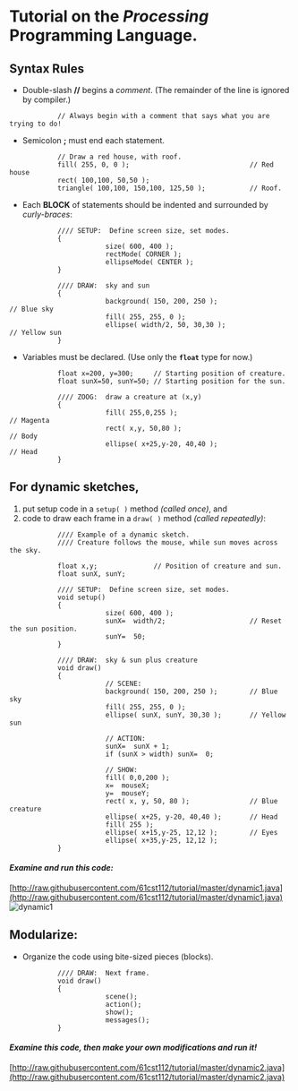 # Tutorial on the _Processing_ Programming Language.

## Syntax Rules

* Double-slash __//__ begins a *comment*.  (The remainder of the line is ignored by compiler.)
```
            // Always begin with a comment that says what you are trying to do!
```
* Semicolon __;__ must end each statement.
```
            // Draw a red house, with roof.
            fill( 255, 0, 0 );                              // Red house
            rect( 100,100, 50,50 );
            triangle( 100,100, 150,100, 125,50 );           // Roof.
```            
* Each __BLOCK__ of statements should be indented and surrounded by *curly-braces*:
```
            //// SETUP:  Define screen size, set modes.
            {
                        size( 600, 400 );
                        rectMode( CORNER );
                        ellipseMode( CENTER );
            }

            //// DRAW:  sky and sun
            {
                        background( 150, 200, 250 );                    // Blue sky
                        fill( 255, 255, 0 );
                        ellipse( width/2, 50, 30,30 );                  // Yellow sun
            }
```
* Variables must be declared.  (Use only the __```float```__ type for now.)
```
            float x=200, y=300;     // Starting position of creature.
            float sunX=50, sunY=50; // Starting position for the sun.
            
            //// ZOOG:  draw a creature at (x,y)
            {
                        fill( 255,0,255 );                              // Magenta
                        rect( x,y, 50,80 );                             // Body
                        ellipse( x+25,y-20, 40,40 );                    // Head
            }
```      

## For dynamic sketches,
  1. put setup code in a ```setup( )``` method _(called once)_, and
  2. code to draw each frame in a ```draw( )``` method _(called repeatedly)_:
```
            //// Example of a dynamic sketch.
            //// Creature follows the mouse, while sun moves across the sky.

            float x,y;              // Position of creature and sun.
            float sunX, sunY;
            
            //// SETUP:  Define screen size, set modes.
            void setup()
            {
                        size( 600, 400 );
                        sunX=  width/2;                     // Reset the sun position.
                        sunY=  50;
            }

            //// DRAW:  sky & sun plus creature
            void draw()
            {
                        // SCENE:
                        background( 150, 200, 250 );        // Blue sky
                        fill( 255, 255, 0 );
                        ellipse( sunX, sunY, 30,30 );       // Yellow sun

                        // ACTION:
                        sunX=  sunX + 1;
                        if (sunX > width) sunX=  0;

                        // SHOW:
                        fill( 0,0,200 );
                        x=  mouseX;
                        y=  mouseY;
                        rect( x, y, 50, 80 );               // Blue creature
                        ellipse( x+25, y-20, 40,40 );       // Head
                        fill( 255 );
                        ellipse( x+15,y-25, 12,12 );        // Eyes
                        ellipse( x+35,y-25, 12,12 );
            }
```

#### _Examine and run this code:_    
  [http://raw.githubusercontent.com/61cst112/tutorial/master/dynamic1.java](http://raw.githubusercontent.com/61cst112/tutorial/master/dynamic1.java)      ![dynamic1](http://suffolk.li/img/d1.png)


## Modularize:  
* Organize the code using bite-sized pieces (blocks).
```
            //// DRAW:  Next frame.
            void draw()
            {
                        scene();
                        action();
                        show();
                        messages();
            }
```
#### _Examine this code, then make your own modifications and run it!_  
  [http://raw.githubusercontent.com/61cst112/tutorial/master/dynamic2.java](http://raw.githubusercontent.com/61cst112/tutorial/master/dynamic2.java)

